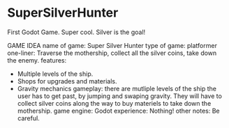 # SuperSilverHunter
First Godot Game. Super cool. Silver is the goal!

GAME IDEA
name of game: Super Silver Hunter
type of game: platformer
one-liner: Traverse the mothership, collect all the silver coins, take down the enemy.
features:
- Multiple levels of the ship.
- Shops for upgrades and materials.
- Gravity mechanics
gameplay: there are mutliple levels of the ship the user has to get past, by jumping and swaping gravity. They will have to collect silver coins along the way to buy materiels to take down the mothership.
game engine: Godot
experience: Nothing!
other notes: Be careful.
